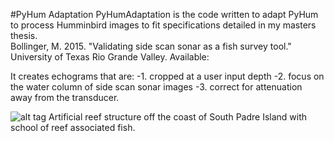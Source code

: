 #PyHum Adaptation
PyHumAdaptation is the code written to adapt PyHum to process Humminbird images to fit specifications detailed in my masters thesis.  
    Bollinger, M. 2015. "Validating side scan sonar as a fish survey tool."  University of Texas Rio Grande Valley.  Available:

It creates echograms that are:
-1. cropped at a user input depth
-2. focus on the water column of side scan sonar images
-3. correct for attenuation away from the transducer.

![alt tag](http://dbuscombe-usgs.github.io/figs/Texas_reef_merged_cropped.png)
Artificial reef structure off the coast of South Padre Island with school of reef associated fish.

